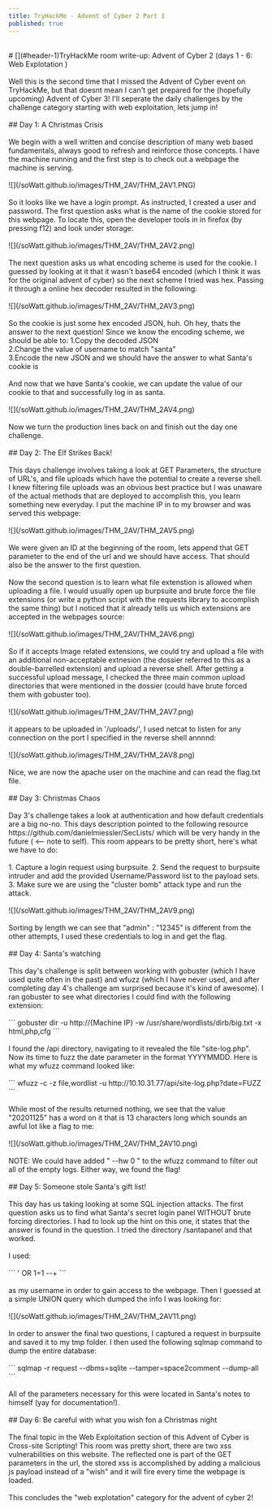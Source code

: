 ```yaml
---
title: TryHackMe - Advent of Cyber 2 Part 1
published: true
---
```

<br/>
# [](#header-1)TryHackMe room write-up: Advent of Cyber 2 (days 1 - 6: Web Explotation )
<br/>
<br/>
Well this is the second time that I missed the Advent of Cyber event on TryHackMe, but that doesnt mean I can't get prepared for the (hopefully upcoming) Advent of Cyber 3! I'll seperate the daily challenges by the challenge category starting with web exploitation, lets jump in!
<br/>
<br/>
## Day 1: A Christmas Crisis
<br/>
<br/>
We begin with a well written and concise description of many web based fundamentals, always good to refresh and reinforce those concepts. I have the machine running and the first step is to check out a webpage the machine is serving.
<br/>
<br/>
![](/soWatt.github.io/images/THM_2AV/THM_2AV1.PNG)
<br/>
<br/>
So it looks like we have a login prompt. As instructed, I created a user and password. The first question asks what is the name of the cookie stored for this webpage. To locate this, open the developer tools in in firefox (by pressing f12) and look under storage:
<br/>
<br/>
![](/soWatt.github.io/images/THM_2AV/THM_2AV2.png)
<br/>
<br/>
The next question asks us what encoding scheme is used for the cookie. I guessed by looking at it that it wasn't base64 encoded (which I think it was for the original advent of cyber) so the next scheme I tried was hex. Passing it through a online hex decoder resulted in the following:
<br/>
<br/>
![](/soWatt.github.io/images/THM_2AV/THM_2AV3.png)
<br/>
<br/>
So the cookie is just some hex encoded JSON, huh. Oh hey, thats the answer to the next question! Since we know the encoding scheme, we should be able to:
1.Copy the decoded JSON
<br/>
2.Change the value of username to match "santa"
<br/>
3.Encode the new JSON and we should have the answer to what Santa's cookie is
<a/>
<br/>
<br/>
And now that we have Santa's cookie, we can update the value of our cookie to that and successfully log in as santa.
<br/>
<br/>
![](/soWatt.github.io/images/THM_2AV/THM_2AV4.png)
<br/>
<br/>
Now we turn the production lines back on and finish out the day one challenge.
<br/>
<br/>
## Day 2: The Elf Strikes Back!
<br/>
<br/>
This days challenge involves taking a look at GET Parameters, the structure of URL's, and file uploads which have the potential to create a reverse shell. I knew filtering file uploads was an obvious best practice but I was unaware of the actual methods that are deployed to accomplish this, you learn something new everyday.
I put the machine IP in to my browser and was served this webpage:
<br/>
<br/>
![](/soWatt.github.io/images/THM_2AV/THM_2AV5.png)
<br/>
<br/>
We were given an ID at the beginning of the room, lets append that GET parameter to the end of the url and we should have access. That should also be the answer to the first question.
<br/>
<br/>
Now the second question is to learn what file extenstion is allowed when uploading a file. I would usually open up burpsuite and brute force the file extensions (or write a python script with the requests library to accomplish the same thing) but I noticed that it already tells us which extensions are accepted in the webpages source:
<br/>
<br/>
![](/soWatt.github.io/images/THM_2AV/THM_2AV6.png)
<br/>
<br/>
So if it accepts Image related extensions, we could try and upload a file with an additional non-acceptable extnesion (the dossier referred to this as a double-barrelled extension) and upload a reverse shell. After getting a successful upload message, I checked the three main common upload directories that were mentioned in the dossier (could have brute forced them with gobuster too).
<br/>
<br/>
![](/soWatt.github.io/images/THM_2AV/THM_2AV7.png)
<br/>
<br/>
it appears to be uploaded in '/uploads/', I used netcat to listen for any connection on the port I specified in the reverse shell annnnd:
<br/>
<br/>
![](/soWatt.github.io/images/THM_2AV/THM_2AV8.png)
<br/>
<br/>
Nice, we are now the apache user on the machine and can read the flag.txt file.
<br/>
<br/>
## Day 3: Christmas Chaos
<br/>
<br/>
Day 3's challenge takes a look at authentication and how default credentials are a big no-no. This days description pointed to the following resource https://github.com/danielmiessler/SecLists/ which will be very handy in the future ( <-- note to self). This room appears to be pretty short, here's what we have to do:
<br/>
<br/>
1. Capture a login request using burpsuite.
2. Send the request to burpsuite intruder and add the provided Username/Password list to the payload sets.
3. Make sure we are using the "cluster bomb" attack type and run the attack.
<br/>
<br/>
![](/soWatt.github.io/images/THM_2AV/THM_2AV9.png)
<br/>
<br/>
Sorting by length we can see that "admin" : "12345" is different from the other attempts, I used these credentials to log in and get the flag.
<br/>
<br/>
## Day 4: Santa's watching
<br/>
<br/>
This day's challenge is split between working with gobuster (which I have used quite often in the past) and wfuzz (which I have never used, and after completing day 4's challenge am surprised because it's kind of awesome). I ran gobuster to see what directories I could find with the following extension:
<br/>
<br/>
```
gobuster dir -u http://{Machine IP} -w /usr/share/wordlists/dirb/big.txt -x html,php,cfg
```
<br/>
<br/>
I found the /api directory, navigating to it revealed the file "site-log.php". Now its time to fuzz the date parameter in the format YYYYMMDD. Here is what my wfuzz command looked like:
<br/>
<br/>
```
wfuzz -c -z file,wordlist -u http://10.10.31.77/api/site-log.php?date=FUZZ 
```
<br/>
<br/>
While most of the results returned nothing, we see that the value "20201125" has a word on it that is 13 characters long which sounds an awful lot like a flag to me:
<br/>
<br/>
![](/soWatt.github.io/images/THM_2AV/THM_2AV10.png)
<br/>
<br/>
NOTE: We could have added " --hw 0 " to the wfuzz command to filter out all of the empty logs. Either way, we found the flag!
<br/>
<br/>
## Day 5: Someone stole Santa's gift list!
<br/>
<br/>
This day has us taking looking at some SQL injection attacks. The first question asks us to find what Santa's secret login panel WITHOUT brute forcing directories. I had to look up the hint on this one, it states that the answer is found in the question. I tried the directory /santapanel and that worked.
<br/>
<br/>
I used:
<br/>
<br/>
```
' OR 1=1 --+ 
```
<br/>
<br/>
as my username in order to gain access to the webpage. Then I guessed at a simple UNION query which dumped the info I was looking for:
<br/>
<br/>
![](/soWatt.github.io/images/THM_2AV/THM_2AV11.png)
<br/>
<br/>
In order to answer the final two questions, I captured a request in burpsuite and saved it to my tmp folder. I then used the following sqlmap command to dump the entire database:
<br/>
<br/>
```
sqlmap -r request --dbms=sqlite --tamper=space2comment --dump-all
```
<br/>
<br/>
All of the parameters necessary for this were located in Santa's notes to himself (yay for documentation!).
<br/>
<br/>
## Day 6: Be careful with what you wish fon a Christmas night
<br/>
<br/>
The final topic in the Web Exploitation section of this Advent of Cyber is Cross-site Scripting! This room was pretty short, there are two xss vulnerabilities on this website. The reflected one is part of the GET parameters in the url, the stored xss is accomplished by adding a malicious js payload instead of a "wish" and it will fire every time the webpage is loaded. 
<br/>
<br/>
This concludes the "web explotation" category for the advent of cyber 2!
